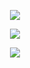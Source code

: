 <p align="center">
<img src="https://files.catbox.moe/eedhbn.png">
</p> 
<p align="center">
<img src="https://files.catbox.moe/zdohs5.png">
</p> 
 <p align="center">
<img src="https://files.catbox.moe/fu0iy0.png">
</p> 
